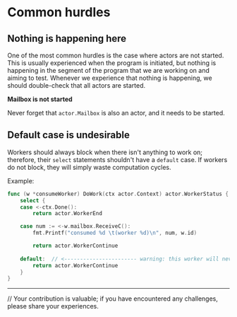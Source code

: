 # Common hurdles

## Nothing is happening here

One of the most common hurdles is the case where actors are not started. This is usually experienced when the program is initiated, but nothing is happening in the segment of the program that we are working on and aiming to test. Whenever we experience that nothing is happening, we should double-check that all actors are started.

**Mailbox is not started**

Never forget that `actor.Mailbox` is also an actor, and it needs to be started.

## Default case is undesirable

Workers should always block when there isn't anything to work on; therefore, their `select` statements shouldn't have a `default` case. If workers do not block, they will simply waste computation cycles.

Example:
```go
func (w *consumeWorker) DoWork(ctx actor.Context) actor.WorkerStatus {
	select {
	case <-ctx.Done():
		return actor.WorkerEnd

	case num := <-w.mailbox.ReceiveC():
		fmt.Printf("consumed %d \t(worker %d)\n", num, w.id)

		return actor.WorkerContinue
    
    default:  // <----------------------- warning: this worker will never block! default case is undesirable!
        return actor.WorkerContinue
	}
}
```

---

// Your contribution is valuable; if you have encountered any challenges, please share your experiences.